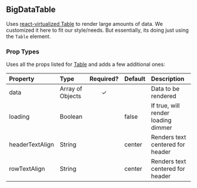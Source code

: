 BigDataTable
------------------

Uses [react-virtualized Table](https://bvaughn.github.io/react-virtualized/#/components/Table) to render large amounts of data.  We customized it here to fit our style/needs.  But essentially, its doing just using the `Table` element.

### Prop Types

Uses all the props listed for [Table](https://github.com/bvaughn/react-virtualized/blob/master/docs/Table.md) and adds a few additional ones:

| Property | Type | Required? | Default | Description |
|:---|:---|:---:|:---|:---|
| data | Array of Objects | ✓ |  | Data to be rendered |
| loading | Boolean |  | false | If true, will render loading dimmer |
| headerTextAlign | String |  | center | Renders text centered for header |
| rowTextAlign | String |  | center | Renders text centered for header |
